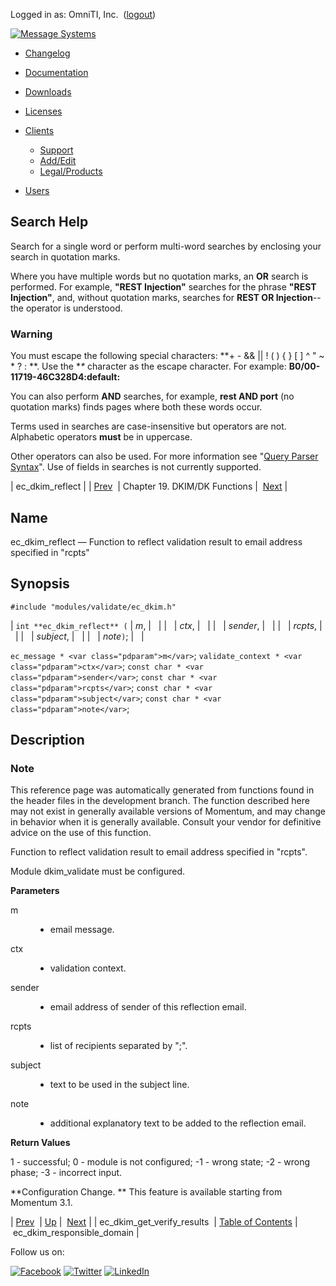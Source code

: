 Logged in as: OmniTI, Inc.  ([logout](https://support.messagesystems.com/logout.php))

[![Message Systems](https://support.messagesystems.com/images/ms-white205.png)](https://support.messagesystems.com/start.php) 

*   [Changelog](https://support.messagesystems.com/start.php?show=changelog)
*   [Documentation](https://support.messagesystems.com/docs/)
*   [Downloads](https://support.messagesystems.com/start.php)

*   [Licenses](https://support.messagesystems.com/license_summary.php)
*   <a href="">Clients</a>
    *   [Support](https://support.messagesystems.com/cs.php)
    *   [Add/Edit](https://support.messagesystems.com/edit_client.php)
    *   [Legal/Products](https://support.messagesystems.com/edit_products.php)
*   [Users](https://support.messagesystems.com/edit_customer.php)

## Search Help

Search for a single word or perform multi-word searches by enclosing your search in quotation marks.

Where you have multiple words but no quotation marks, an **OR** search is performed. For example, **"REST Injection"** searches for the phrase **"REST Injection"**, and, without quotation marks, searches for **REST OR Injection**--the operator is understood.

### Warning

You must escape the following special characters: **+ - && || ! ( ) { } [ ] ^ " ~ * ? : \**. Use the **\** character as the escape character. For example: **B0/00-11719-46C328D4\:default\:**

You can also perform **AND** searches, for example, **rest AND port** (no quotation marks) finds pages where both these words occur.

Terms used in searches are case-insensitive but operators are not. Alphabetic operators **must** be in uppercase.

Other operators can also be used. For more information see "[Query Parser Syntax](https://lucene.apache.org/core/old_versioned_docs/versions/3_0_0/queryparsersyntax.html)". Use of fields in searches is not currently supported.

| ec_dkim_reflect |
| [Prev](apis.ec_dkim_get_verify_results.php)  | Chapter 19. DKIM/DK Functions |  [Next](apis.ec_dkim_responsible_domain.php) |

<a name="apis.ec_dkim_reflect"></a>
## Name

ec_dkim_reflect — Function to reflect validation result to email address specified in "rcpts"

## Synopsis

`#include "modules/validate/ec_dkim.h"`

| `int **ec_dkim_reflect** (` | <var class="pdparam">m</var>, |   |
|   | <var class="pdparam">ctx</var>, |   |
|   | <var class="pdparam">sender</var>, |   |
|   | <var class="pdparam">rcpts</var>, |   |
|   | <var class="pdparam">subject</var>, |   |
|   | <var class="pdparam">note</var>`)`; |   |

`ec_message * <var class="pdparam">m</var>`;
`validate_context * <var class="pdparam">ctx</var>`;
`const char * <var class="pdparam">sender</var>`;
`const char * <var class="pdparam">rcpts</var>`;
`const char * <var class="pdparam">subject</var>`;
`const char * <var class="pdparam">note</var>`;<a name="idp22791056"></a>
## Description

### Note

This reference page was automatically generated from functions found in the header files in the development branch. The function described here may not exist in generally available versions of Momentum, and may change in behavior when it is generally available. Consult your vendor for definitive advice on the use of this function.

Function to reflect validation result to email address specified in "rcpts".

Module dkim_validate must be configured.

**Parameters**

<dl class="variablelist">

<dt>m</dt>

<dd>

- email message.

</dd>

<dt>ctx</dt>

<dd>

- validation context.

</dd>

<dt>sender</dt>

<dd>

- email address of sender of this reflection email.

</dd>

<dt>rcpts</dt>

<dd>

- list of recipients separated by ";".

</dd>

<dt>subject</dt>

<dd>

- text to be used in the subject line.

</dd>

<dt>note</dt>

<dd>

- additional explanatory text to be added to the reflection email.

</dd>

</dl>

**Return Values**

1 - successful; 0 - module is not configured; -1 - wrong state; -2 - wrong phase; -3 - incorrect input.

**Configuration Change. ** This feature is available starting from Momentum 3.1.

| [Prev](apis.ec_dkim_get_verify_results.php)  | [Up](dkim.php) |  [Next](apis.ec_dkim_responsible_domain.php) |
| ec_dkim_get_verify_results  | [Table of Contents](index.php) |  ec_dkim_responsible_domain |

Follow us on:

[![Facebook](https://support.messagesystems.com/images/icon-facebook.png)](http://www.facebook.com/messagesystems) [![Twitter](https://support.messagesystems.com/images/icon-twitter.png)](http://twitter.com/#!/MessageSystems) [![LinkedIn](https://support.messagesystems.com/images/icon-linkedin.png)](http://www.linkedin.com/company/message-systems)